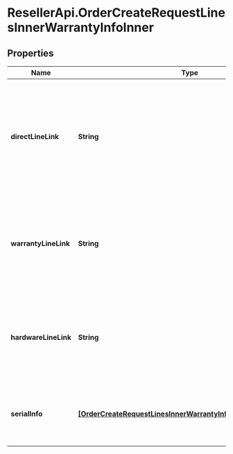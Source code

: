 # ResellerApi.OrderCreateRequestLinesInnerWarrantyInfoInner

## Properties

Name | Type | Description | Notes
------------ | ------------- | ------------- | -------------
**directLineLink** | **String** | Unique value to link hardware and warranty lines. Should be used only when products are purchased from both Ingram and/or vendor but the warranty is purchased through Ingram for them. | [optional] 
**warrantyLineLink** | **String** | Customer line number of the hardware product in this request for linkage, either hardwareLineLink or warrantyLineLink can be used in a line. | [optional] 
**hardwareLineLink** | **String** | Customer line number of the warranty product in this request for linkage, either hardwareLineLink or warrantyLineLink can be used in a line  | [optional] 
**serialInfo** | [**[OrderCreateRequestLinesInnerWarrantyInfoInnerSerialInfoInner]**](OrderCreateRequestLinesInnerWarrantyInfoInnerSerialInfoInner.md) | Serial information of the hardware to be associated with the warranty, applicable on post sale orders. | [optional] 


